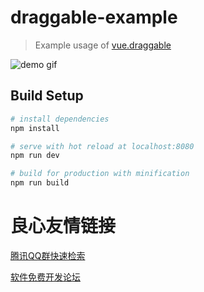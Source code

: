 # draggable-example

> Example usage of [vue.draggable](http://u.720life.cn/g/54145d0471d91890860f7f8463c030466d05b17802727539a8cb291d8a54bbb8a3a0e368b528a1153288a778284b5364) 

![demo gif](example.gif)

## Build Setup

``` bash
# install dependencies
npm install

# serve with hot reload at localhost:8080
npm run dev

# build for production with minification
npm run build
```




 # 良心友情链接

[腾讯QQ群快速检索](http://u.720life.cn/s/8cf73f7c)

[软件免费开发论坛](http://u.720life.cn/s/bbb01dc0)
